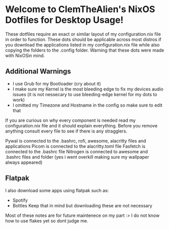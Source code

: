 # Welcome to ClemTheAlien's NixOS Dotfiles for Desktop Usage!
These dotfiles require an exact or similar layout of my configuration.nix file in order to function. These dots should be applicable across most distros if you download the applications listed in my configuration.nix file while also copying the folders to the .config folder. Warning that these dots were made with NixOSin mind.
## Additional Warnings
- I use Grub for my Bootloader (cry about it)
- I make sure my Kernel is the most bleeding edge to fix my devices audio issues (it is not nessecary to use bleeding-edge kernel for my dots to work)
- I omitted my Timezone and Hostname in the config so make sure to edit that

If you are curious on why every component is needed read my configuration.nix file and it should explain everything. Before you remove anything consult every file to see if there is any stragglers.

Pywal is connected to the .bashrc, rofi, awesome, alacritty files and applications
Picom is connected to the alacritty.toml file
Fasfetch is connected to the .bashrc file
Nitrogen is connected to awesome and .bashrc files and folder (yes i went overkill making sure my wallpaper always appeared)

## Flatpak
I also download some apps using flatpak such as:
- Spotify
- Bottles
Keep that in mind but downloading these are not necessary

Most of these notes are for future maintenece on my part :>
I do not know how to use flakes yet so dont judge me.